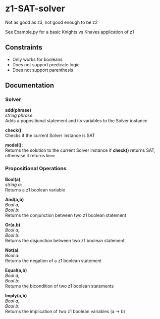 # z1-SAT-solver
Not as good as z3, not good enough to be z2

See Example.py for a basic Knights vs Knaves application of z1

## Constraints
* Only works for booleans
* Does not support predicate logic
* Does not support parenthesis

## Documentation
### Solver
**add(phrase)**  
*string phrase*:  
Adds a popositional statement and its variables to the Solver instance  

**check()**:  
Checks if the current Solver instance is SAT  

**model()**:  
Returns the solution to the current Solver instance if **check()** returns SAT, otherwise it returns `None`  

### Propositional Operations

**Bool(a)**  
*string a*:  
Returns a z1 boolean variable  

**And(a,b)**  
*Bool a*,  
*Bool b*:  
Returns the conjunction between two z1 boolean statement 

**Or(a,b)**  
*Bool a*,  
*Bool b*:   
Returns the disjunction between two z1 boolean statement

**Not(a)**  
*Bool a*:  
Returns the negation of a z1 boolean statement

**Equal(a,b)**  
*Bool a*,  
*Bool b*:  
Returns the bicondition of two z1 boolean statements 

**Imply(a,b)**  
*Bool a*,  
*Bool b*:  
Returns the implication of two z1 boolean variables (a -> b)  

